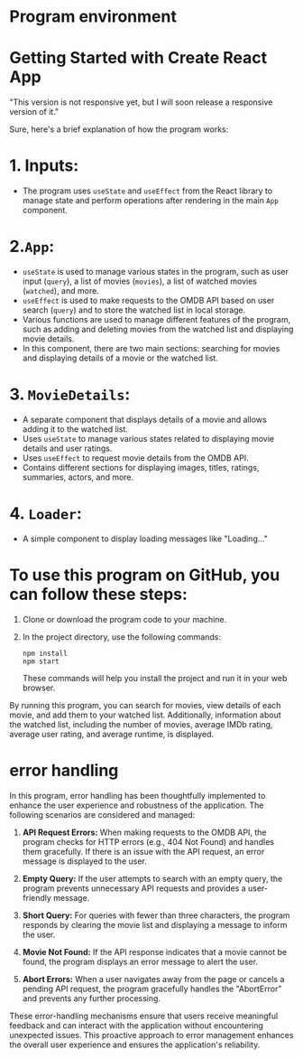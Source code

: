 # Program environment

# Getting Started with Create React App
"This version is not responsive yet, but I will soon release a responsive version of it."

Sure, here's a brief explanation of how the program works:

# 1. Inputs:
   - The program uses `useState` and `useEffect` from the React library to manage state and perform operations after rendering in the main `App` component.

# 2.`App`:
   - `useState` is used to manage various states in the program, such as user input (`query`), a list of movies (`movies`), a list of watched movies (`watched`), and more.
   - `useEffect` is used to make requests to the OMDB API based on user search (`query`) and to store the watched list in local storage.
   - Various functions are used to manage different features of the program, such as adding and deleting movies from the watched list and displaying movie details.
   - In this component, there are two main sections: searching for movies and displaying details of a movie or the watched list.

# 3. `MovieDetails`:
   - A separate component that displays details of a movie and allows adding it to the watched list.
   - Uses `useState` to manage various states related to displaying movie details and user ratings.
   - Uses `useEffect` to request movie details from the OMDB API.
   - Contains different sections for displaying images, titles, ratings, summaries, actors, and more.

# 4. `Loader`:
   - A simple component to display loading messages like "Loading..."

# To use this program on GitHub, you can follow these steps:

1. Clone or download the program code to your machine.
2. In the project directory, use the following commands:

   ```
   npm install
   npm start
   ```

   These commands will help you install the project and run it in your web browser.

By running this program, you can search for movies, view details of each movie, and add them to your watched list. Additionally, information about the watched list, including the number of movies, average IMDb rating, average user rating, and average runtime, is displayed.

# error handling
In this program, error handling has been thoughtfully implemented to enhance the user experience and robustness of the application. The following scenarios are considered and managed:

1. **API Request Errors:** When making requests to the OMDB API, the program checks for HTTP errors (e.g., 404 Not Found) and handles them gracefully. If there is an issue with the API request, an error message is displayed to the user.

2. **Empty Query:** If the user attempts to search with an empty query, the program prevents unnecessary API requests and provides a user-friendly message.

3. **Short Query:** For queries with fewer than three characters, the program responds by clearing the movie list and displaying a message to inform the user.

4. **Movie Not Found:** If the API response indicates that a movie cannot be found, the program displays an error message to alert the user.

5. **Abort Errors:** When a user navigates away from the page or cancels a pending API request, the program gracefully handles the "AbortError" and prevents any further processing.

These error-handling mechanisms ensure that users receive meaningful feedback and can interact with the application without encountering unexpected issues. This proactive approach to error management enhances the overall user experience and ensures the application's reliability.

